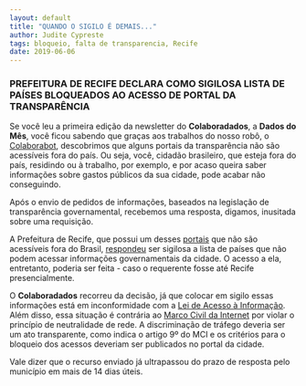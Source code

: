 ```yaml
---
layout: default
title: "QUANDO O SIGILO É DEMAIS..."
author: Judite Cypreste
tags: bloqueio, falta de transparencia, Recife
date: 2019-06-06
---
```


### PREFEITURA DE RECIFE DECLARA COMO SIGILOSA LISTA DE PAÍSES BLOQUEADOS AO ACESSO DE PORTAL DA TRANSPARÊNCIA

Se você leu a primeira edição da newsletter do **Colaboradados**, a **Dados do Mês**, você ficou sabendo que graças aos trabalhos do nosso robô, o [Colaborabot](https://twitter.com/colabora_bot), descobrimos que alguns portais da transparência não são acessíveis fora do país. Ou seja, você, cidadão brasileiro, que esteja fora do país, residindo ou à trabalho, por exemplo, e por acaso queira saber informações sobre gastos públicos da sua cidade, pode acabar não conseguindo. 

Após o envio de pedidos de informações, baseados na legislação de transparência governamental, recebemos uma resposta, digamos, inusitada sobre uma requisição. 

A Prefeitura de Recife, que possui um desses [portais](http://www2.recife.pe.gov.br/servico/portal-da-transparencia) que não são acessíveis fora do Brasil, [respondeu](http://transparencia.recife.pe.gov.br/uploads/cgai_arquivoPedido/2019_9222_248_0_R.pdf) ser sigilosa a lista de países que não podem acessar informações governamentais da cidade. O acesso a ela, entretanto, poderia ser feita - caso o requerente fosse até Recife presencialmente. 

O **Colaboradados** recorreu da decisão, já que colocar em sigilo essas informações está em inconformidade com a [Lei de Acesso à Informação](http://www.planalto.gov.br/ccivil_03/_ato2011-2014/2011/lei/l12527.htm). Além disso, essa situação é contrária ao [Marco Civil da Internet](http://www.planalto.gov.br/ccivil_03/_ato2011-2014/2014/lei/l12965.htm) por violar o princípio de neutralidade de rede. A discriminação de tráfego deveria ser um ato transparente, como indica o artigo 9º do MCI e os critérios para o bloqueio dos acessos deveriam ser publicados no portal da cidade. 

Vale dizer que o recurso enviado já ultrapassou do prazo de resposta pelo município em mais de 14 dias úteis. 
